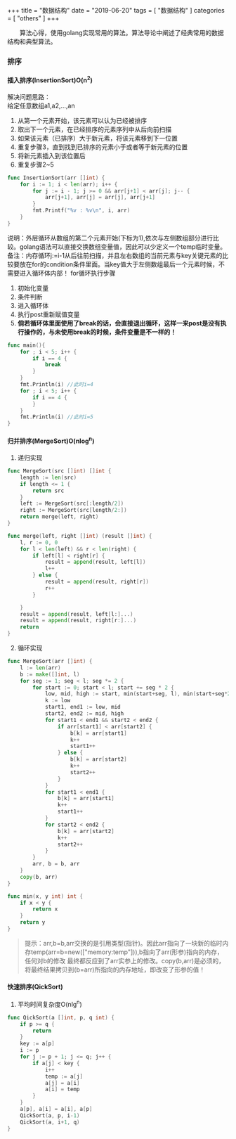 +++
title = "数据结构"
date = "2019-06-20"
tags = [ "数据结构" ]
categories = [ "others" ]
+++

　　算法心得，使用golang实现常用的算法。算法导论中阐述了经典常用的数据结构和典型算法。
<!--more-->
### 排序

#### 插入排序(InsertionSort)O(n<sup>2</sup>)

解决问题思路：  
给定任意数组a1,a2,...,an  
1. 从第一个元素开始，该元素可以认为已经被排序
2. 取出下一个元素，在已经排序的元素序列中从后向前扫描
3. 如果该元素（已排序）大于新元素，将该元素移到下一位置
4. 重复步骤3，直到找到已排序的元素小于或者等于新元素的位置
5. 将新元素插入到该位置后
6. 重复步骤2~5

```go
func InsertionSort(arr []int) {
	for i := 1; i < len(arr); i++ {
		for j := i - 1; j >= 0 && arr[j+1] < arr[j]; j-- {
			arr[j+1], arr[j] = arr[j], arr[j+1]
		}
		fmt.Printf("%v : %v\n", i, arr)
	}
}
```
说明：外层循环从数组的第二个元素开始(下标为1),依次与左侧数组部分进行比较。golang语法可以直接交换数组变量值，因此可以少定义一个temp临时变量。  
备注：内存循环j:=i-1从后往前扫描，并且左右数组的当前元素与key关键元素的比较要放在for的condition条件里面。当key值大于左侧数组最后一个元素时候，不需要进入循环体内部！
for循环执行步骤  
1. 初始化变量
2. 条件判断
3. 进入循环体
4. 执行post重新赋值变量
5. **倘若循环体里面使用了break的话，会直接退出循环，这样一来post是没有执行操作的，与未使用break的时候，条件变量是不一样的！**

```go
func main(){
	for ; i < 5; i++ {
		if i == 4 {
			break
		}
	}
	fmt.Println(i) //此时i=4
	for ; i < 5; i++ {
		if i == 4 {
		}
	}
	fmt.Println(i) //此时i=5
}
```

#### 归并排序(MergeSort)O(nlog<sup>n</sup>)
1. 递归实现

```go
func MergeSort(src []int) []int {
	length := len(src)
	if length <= 1 {
		return src
	}
	left := MergeSort(src[:length/2])
	right := MergeSort(src[length/2:])
	return merge(left, right)
}

func merge(left, right []int) (result []int) {
	l, r := 0, 0
	for l < len(left) && r < len(right) {
		if left[l] < right[r] {
			result = append(result, left[l])
			l++
		} else {
			result = append(result, right[r])
			r++
		}

	}
	result = append(result, left[l:]...)
	result = append(result, right[r:]...)
	return
}
```

2. 循环实现

```go
func MergeSort(arr []int) {
	l := len(arr)
	b := make([]int, l)
	for seg := 1; seg < l; seg *= 2 {
		for start := 0; start < l; start += seg * 2 {
			low, mid, high := start, min(start+seg, l), min(start+seg*2, l)
			k := low
			start1, end1 := low, mid
			start2, end2 := mid, high
			for start1 < end1 && start2 < end2 {
				if arr[start1] < arr[start2] {
					b[k] = arr[start1]
					k++
					start1++
				} else {
					b[k] = arr[start2]
					k++
					start2++
				}
			}
			for start1 < end1 {
				b[k] = arr[start1]
				k++
				start1++
			}
			for start2 < end2 {
				b[k] = arr[start2]
				k++
				start2++
			}
		}
		arr, b = b, arr
	}
	copy(b, arr)
}

func min(x, y int) int {
	if x < y {
		return x
	}
	return y
}
```
>提示：arr,b=b,arr交换的是引用类型(指针)。因此arr指向了一块新的临时内存temp(arr=b=new(["memory:temp"])),b指向了arr(形参)指向的内存，任何对b的修改
最终都反应到了arr实参上的修改。copy(b,arr)是必须的，将最终结果拷贝到(b=arr)所指向的内存地址，即改变了形参的值！

#### 快速排序(QickSort)

1. 平均时间复杂度O(nlg<sup>n</sup>)

```go
func QickSort(a []int, p, q int) {
	if p >= q {
		return
	}
	key := a[p]
	i := p
	for j := p + 1; j <= q; j++ {
		if a[j] < key {
			i++
			temp := a[j]
			a[j] = a[i]
			a[i] = temp
		}
	}
	a[p], a[i] = a[i], a[p]
	QickSort(a, p, i-1)
	QickSort(a, i+1, q)
}
```
